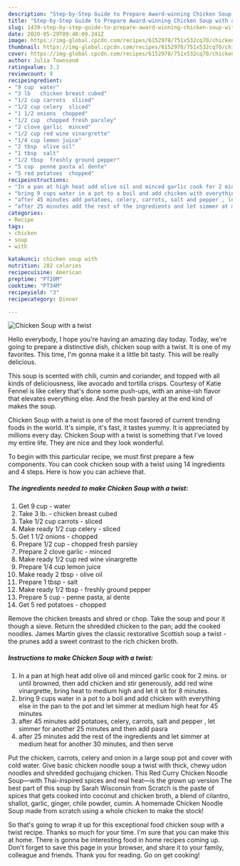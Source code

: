 ```yaml
---
description: "Step-by-Step Guide to Prepare Award-winning Chicken Soup with a twist"
title: "Step-by-Step Guide to Prepare Award-winning Chicken Soup with a twist"
slug: 1439-step-by-step-guide-to-prepare-award-winning-chicken-soup-with-a-twist
date: 2020-05-29T09:48:09.241Z
image: https://img-global.cpcdn.com/recipes/6152978/751x532cq70/chicken-soup-with-a-twist-recipe-main-photo.jpg
thumbnail: https://img-global.cpcdn.com/recipes/6152978/751x532cq70/chicken-soup-with-a-twist-recipe-main-photo.jpg
cover: https://img-global.cpcdn.com/recipes/6152978/751x532cq70/chicken-soup-with-a-twist-recipe-main-photo.jpg
author: Julia Townsend
ratingvalue: 3.3
reviewcount: 9
recipeingredient:
- "9 cup  water"
- "3 lb   chicken breast cubed"
- "1/2 cup carrots  sliced"
- "1/2 cup celery  sliced"
- "1 1/2 onions  chopped"
- "1/2 cup  chopped fresh parsley"
- "2 clove garlic  minced"
- "1/2 cup red wine vinargrette"
- "1/4 cup lemon juice"
- "2 tbsp  olive oil"
- "1 tbsp  salt"
- "1/2 tbsp  freshly ground pepper"
- "5 cup  penne pasta al dente"
- "5 red potatoes  chopped"
recipeinstructions:
- "In a pan at high heat add olive oil and minced garlic cook for 2 mins. or until browned, then add chicken and stir generously,  add red wine vinargrette, bring heat to medium high and let it sit for 8 minutes."
- "bring 9 cups water in a pot to a boil and add chicken with everything else in the pan to the pot and let simmer at medium high heat for 45 minutes"
- "after 45 minutes add potatoes, celery, carrots, salt and pepper , let simmer for another 25 minutes and then add pasra"
- "after 25 minutes add the rest of the ingredients and let simmer at medium heat for another 30 minutes, and then serve"
categories:
- Recipe
tags:
- chicken
- soup
- with

katakunci: chicken soup with 
nutrition: 282 calories
recipecuisine: American
preptime: "PT20M"
cooktime: "PT34M"
recipeyield: "3"
recipecategory: Dinner

---
```



![Chicken Soup with a twist](https://img-global.cpcdn.com/recipes/6152978/751x532cq70/chicken-soup-with-a-twist-recipe-main-photo.jpg)

Hello everybody, I hope you're having an amazing day today. Today, we're going to prepare a distinctive dish, chicken soup with a twist. It is one of my favorites. This time, I'm gonna make it a little bit tasty. This will be really delicious.

This soup is scented with chili, cumin and coriander, and topped with all kinds of deliciousness, like avocado and tortilla crisps. Courtesy of Katie Fennel is like celery that&#39;s done some push-ups, with an anise-ish flavor that elevates everything else. And the fresh parsley at the end kind of makes the soup.

Chicken Soup with a twist is one of the most favored of current trending foods in the world. It's simple, it's fast, it tastes yummy. It is appreciated by millions every day. Chicken Soup with a twist is something that I've loved my entire life. They are nice and they look wonderful.


To begin with this particular recipe, we must first prepare a few components. You can cook chicken soup with a twist using 14 ingredients and 4 steps. Here is how you can achieve that.

<!--inarticleads1-->

##### The ingredients needed to make Chicken Soup with a twist:

1. Get 9 cup - water
1. Take 3 lb.  - chicken breast cubed
1. Take 1/2 cup carrots - sliced
1. Make ready 1/2 cup celery - sliced
1. Get 1 1/2 onions - chopped
1. Prepare 1/2 cup - chopped fresh parsley
1. Prepare 2 clove garlic - minced
1. Make ready 1/2 cup red wine vinargrette
1. Prepare 1/4 cup lemon juice
1. Make ready 2 tbsp - olive oil
1. Prepare 1 tbsp - salt
1. Make ready 1/2 tbsp - freshly ground pepper
1. Prepare 5 cup - penne pasta, al dente
1. Get 5 red potatoes - chopped


Remove the chicken breasts and shred or chop. Take the soup and pour it though a sieve. Return the shredded chicken to the pan; add the cooked noodles. James Martin gives the classic restorative Scottish soup a twist - the prunes add a sweet contrast to the rich chicken broth. 

<!--inarticleads2-->

##### Instructions to make Chicken Soup with a twist:

1. In a pan at high heat add olive oil and minced garlic cook for 2 mins. or until browned, then add chicken and stir generously,  add red wine vinargrette, bring heat to medium high and let it sit for 8 minutes.
1. bring 9 cups water in a pot to a boil and add chicken with everything else in the pan to the pot and let simmer at medium high heat for 45 minutes
1. after 45 minutes add potatoes, celery, carrots, salt and pepper , let simmer for another 25 minutes and then add pasra
1. after 25 minutes add the rest of the ingredients and let simmer at medium heat for another 30 minutes, and then serve


Put the chicken, carrots, celery and onion in a large soup pot and cover with cold water. Give basic chicken noodle soup a twist with thick, chewy udon noodles and shredded gochujang chicken. This Red Curry Chicken Noodle Soup—with Thai-inspired spices and real heat—is the grown up version The best part of this soup by Sarah Wisconsin from Scratch is the paste of spices that gets cooked into coconut and chicken broth, a blend of cilantro, shallot, garlic, ginger, chile powder, cumin. A homemade Chicken Noodle Soup made from scratch using a whole chicken to make the stock! 

So that's going to wrap it up for this exceptional food chicken soup with a twist recipe. Thanks so much for your time. I'm sure that you can make this at home. There is gonna be interesting food in home recipes coming up. Don't forget to save this page in your browser, and share it to your family, colleague and friends. Thank you for reading. Go on get cooking!
